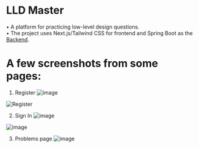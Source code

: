 # LLD Master

• A platform for practicing low-level design questions.<br>
• The project uses Next.js/Tailwind CSS for frontend and Spring Boot as the [Backend](https://github.com/shubhamjha55/lld-design-backend).<br>

# A few screenshots from some pages:

1. Register
![image](https://github.com/user-attachments/assets/dd1dad2e-ab9b-42a2-9d8c-ce0f44e1d3d3)

![Register](https://github.com/user-attachments/assets/12f7ee9f-abc5-433a-ae25-ff4386922a2b)

2. Sign In
![image](https://github.com/user-attachments/assets/4954aa25-a2ae-49a3-a15d-4d20592e1eb4)

  ![image](https://github.com/user-attachments/assets/a6a9ecde-4093-423f-b895-86cb6fd82e45)

3. Problems page
   ![image](https://github.com/user-attachments/assets/0c7148ed-4b6b-40dc-b2ad-23fc815fe182)


